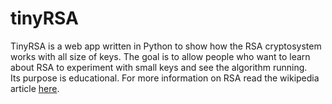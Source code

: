 # tinyRSA
TinyRSA is a web app written in Python to show how the RSA cryptosystem works with all size of keys.
The goal is to allow people who want to learn about RSA to experiment with small keys and see the algorithm running.  
Its purpose is educational. For more information on RSA read the wikipedia article [here](https://en.wikipedia.org/wiki/RSA_%28cryptosystem%29).
